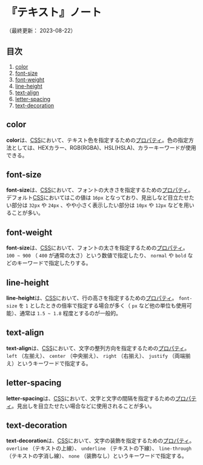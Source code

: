 # 『テキスト』ノート

（最終更新： 2023-08-22）


## 目次

1. [color](#color)
1. [font-size](#font-size)
1. [font-weight](#font-weight)
1. [line-height](#line-height)
1. [text-align](#text-align)
1. [letter-spacing](#letter-spacing)
1. [text-decoration](#text-decoration)


## color

**color**は、[CSS](./css.md#css)において、テキスト色を指定するための[プロパティ](./css.md#プロパティ)。色の指定方法としては、HEXカラー、RGB(RGBA)、HSL(HSLA)、カラーキーワードが使用できる。


## font-size

**font-size**は、[CSS](./css.md#css)において、フォントの大きさを指定するための[プロパティ](./css.md#プロパティ)。デフォルト[CSS](./css.md#css)においてはこの値は `16px` となっており、見出しなど目立たせたい部分は `32px` や `24px` 、やや小さく表示したい部分は `10px` や `12px` などを用いることが多い。


## font-weight

**font-size**は、[CSS](./css.md#css)において、フォントの太さを指定するための[プロパティ](./css.md#プロパティ)。 `100 ~ 900` （ `400` が通常の太さ）という数値で指定したり、 `normal` や `bold` などのキーワードで指定したりする。


## line-height

**line-height**は、[CSS](./css.md#css)において、行の高さを指定するための[プロパティ](./css.md#プロパティ)。 `font-size` を `1` としたときの倍率で指定する場合が多く（ `px` など他の単位も使用可能）、通常は `1.5 ~ 1.8` 程度とするのが一般的。


## text-align

**text-align**は、[CSS](./css.md#css)において、文字の整列方向を指定するための[プロパティ](./css.md#プロパティ)。 `left` （左揃え）、 `center` （中央揃え）、 `right` （右揃え）、 `justify` （両端揃え）というキーワードで指定する。


## letter-spacing

**letter-spacing**は、[CSS](./css.md#css)において、文字と文字の間隔を指定するための[プロパティ](./css.md#プロパティ)。見出しを目立たせたい場合などに使用されることが多い。


## text-decoration

**text-decoration**は、[CSS](./css.md#css)において、文字の装飾を指定するための[プロパティ](./css.md#プロパティ)。 `overline` （テキストの上線）、 `underline` （テキストの下線）、 `line-through` （テキストの字消し線）、 `none` （装飾なし）というキーワードで指定する。
